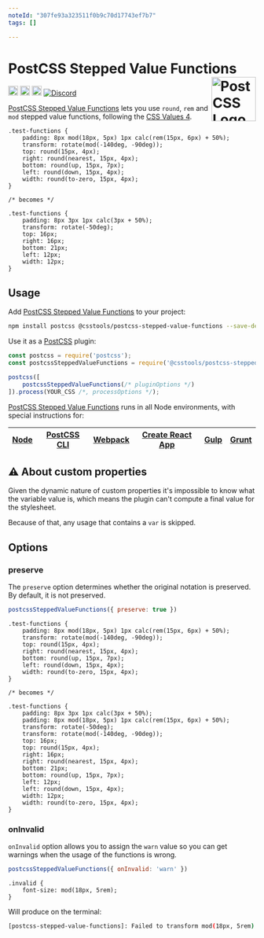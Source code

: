 ```yaml
---
noteId: "307fe93a323511f0b9c70d17743ef7b7"
tags: []

---
```


# PostCSS Stepped Value Functions [<img src="https://postcss.github.io/postcss/logo.svg" alt="PostCSS Logo" width="90" height="90" align="right">][postcss]

[<img alt="npm version" src="https://img.shields.io/npm/v/@csstools/postcss-stepped-value-functions.svg" height="20">][npm-url] [<img alt="CSS Standard Status" src="https://cssdb.org/images/badges/stepped-value-functions.svg" height="20">][css-url] [<img alt="Build Status" src="https://github.com/csstools/postcss-plugins/workflows/test/badge.svg" height="20">][cli-url] [<img alt="Discord" src="https://shields.io/badge/Discord-5865F2?logo=discord&logoColor=white">][discord]

[PostCSS Stepped Value Functions] lets you use `round`, `rem` and `mod` stepped value functions, following the [CSS Values 4].

```pcss
.test-functions {
	padding: 8px mod(18px, 5px) 1px calc(rem(15px, 6px) + 50%);
	transform: rotate(mod(-140deg, -90deg));
	top: round(15px, 4px);
	right: round(nearest, 15px, 4px);
	bottom: round(up, 15px, 7px);
	left: round(down, 15px, 4px);
	width: round(to-zero, 15px, 4px);
}

/* becomes */

.test-functions {
	padding: 8px 3px 1px calc(3px + 50%);
	transform: rotate(-50deg);
	top: 16px;
	right: 16px;
	bottom: 21px;
	left: 12px;
	width: 12px;
}
```

## Usage

Add [PostCSS Stepped Value Functions] to your project:

```bash
npm install postcss @csstools/postcss-stepped-value-functions --save-dev
```

Use it as a [PostCSS] plugin:

```js
const postcss = require('postcss');
const postcssSteppedValueFunctions = require('@csstools/postcss-stepped-value-functions');

postcss([
	postcssSteppedValueFunctions(/* pluginOptions */)
]).process(YOUR_CSS /*, processOptions */);
```

[PostCSS Stepped Value Functions] runs in all Node environments, with special
instructions for:

| [Node](INSTALL.md#node) | [PostCSS CLI](INSTALL.md#postcss-cli) | [Webpack](INSTALL.md#webpack) | [Create React App](INSTALL.md#create-react-app) | [Gulp](INSTALL.md#gulp) | [Grunt](INSTALL.md#grunt) |
| --- | --- | --- | --- | --- | --- |

## ⚠️ About custom properties

Given the dynamic nature of custom properties it's impossible to know what the variable value is, which means the plugin can't compute a final value for the stylesheet. 

Because of that, any usage that contains a `var` is skipped.

## Options

### preserve

The `preserve` option determines whether the original notation
is preserved. By default, it is not preserved.

```js
postcssSteppedValueFunctions({ preserve: true })
```

```pcss
.test-functions {
	padding: 8px mod(18px, 5px) 1px calc(rem(15px, 6px) + 50%);
	transform: rotate(mod(-140deg, -90deg));
	top: round(15px, 4px);
	right: round(nearest, 15px, 4px);
	bottom: round(up, 15px, 7px);
	left: round(down, 15px, 4px);
	width: round(to-zero, 15px, 4px);
}

/* becomes */

.test-functions {
	padding: 8px 3px 1px calc(3px + 50%);
	padding: 8px mod(18px, 5px) 1px calc(rem(15px, 6px) + 50%);
	transform: rotate(-50deg);
	transform: rotate(mod(-140deg, -90deg));
	top: 16px;
	top: round(15px, 4px);
	right: 16px;
	right: round(nearest, 15px, 4px);
	bottom: 21px;
	bottom: round(up, 15px, 7px);
	left: 12px;
	left: round(down, 15px, 4px);
	width: 12px;
	width: round(to-zero, 15px, 4px);
}
```

### onInvalid

`onInvalid` option allows you to assign the `warn` value so you can get warnings when the usage of the functions is wrong.

```js
postcssSteppedValueFunctions({ onInvalid: 'warn' })
```

```pcss
.invalid {
	font-size: mod(18px, 5rem);
}
```

Will produce on the terminal:

```bash
[postcss-stepped-value-functions]: Failed to transform mod(18px, 5rem) as the units don't match
```

[cli-url]: https://github.com/csstools/postcss-plugins/actions/workflows/test.yml?query=workflow/test
[css-url]: https://cssdb.org/#stepped-value-functions
[discord]: https://discord.gg/bUadyRwkJS
[npm-url]: https://www.npmjs.com/package/@csstools/postcss-stepped-value-functions

[Gulp PostCSS]: https://github.com/postcss/gulp-postcss
[Grunt PostCSS]: https://github.com/nDmitry/grunt-postcss
[PostCSS]: https://github.com/postcss/postcss
[PostCSS Loader]: https://github.com/postcss/postcss-loader
[PostCSS Stepped Value Functions]: https://github.com/csstools/postcss-plugins/tree/main/plugins/postcss-stepped-value-functions
[CSS Values 4]: https://www.w3.org/TR/css-values-4/#round-func
